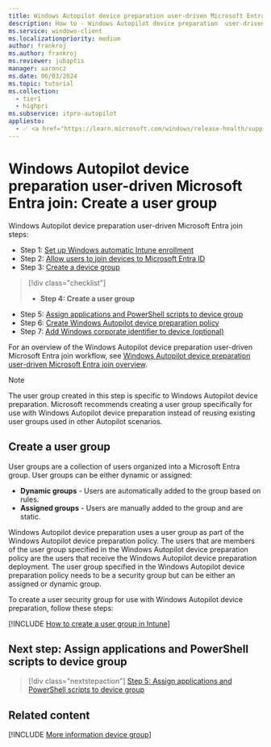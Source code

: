 ```yaml
---
title: Windows Autopilot device preparation user-driven Microsoft Entra join - Step 4 of 7 - Create a user group
description: How to - Windows Autopilot device preparation  user-driven Microsoft Entra join - Step 4 of 7 - Create a user group.
ms.service: windows-client
ms.localizationpriority: medium
author: frankroj
ms.author: frankroj
ms.reviewer: jubaptis
manager: aaroncz
ms.date: 06/03/2024
ms.topic: tutorial
ms.collection:
  - tier1
  - highpri
ms.subservice: itpro-autopilot
appliesto:
  - ✅ <a href="https://learn.microsoft.com/windows/release-health/supported-versions-windows-client" target="_blank">Windows 11</a>
---
```


# Windows Autopilot device preparation user-driven Microsoft Entra join: Create a user group

Windows Autopilot device preparation user-driven Microsoft Entra join steps:

- Step 1: [Set up Windows automatic Intune enrollment](entra-join-automatic-enrollment.md)
- Step 2: [Allow users to join devices to Microsoft Entra ID](entra-join-allow-users-to-join.md)
- Step 3: [Create a device group](entra-join-device-group.md)

> [!div class="checklist"]
>
> - **Step 4: Create a user group**

- Step 5: [Assign applications and PowerShell scripts to device group](entra-join-assign-apps-scripts.md)
- Step 6: [Create Windows Autopilot device preparation policy](entra-join-autopilot-policy.md)
- Step 7: [Add Windows corporate identifier to device (optional)](entra-join-corporate-identifier.md)

For an overview of the Windows Autopilot device preparation user-driven Microsoft Entra join workflow, see [Windows Autopilot device preparation user-driven Microsoft Entra join overview](entra-join-workflow.md#workflow).

> [!NOTE]
>
> The user group created in this step is specific to Windows Autopilot device preparation. Microsoft recommends creating a user group specifically for use with Windows Autopilot device preparation instead of reusing existing user groups used in other Autopilot scenarios.

## Create a user group

User groups are a collection of users organized into a Microsoft Entra group. User groups can be either dynamic or assigned:

- **Dynamic groups** - Users are automatically added to the group based on rules.
- **Assigned groups** - Users are manually added to the group and are static.

Windows Autopilot device preparation uses a user group as part of the Windows Autopilot device preparation policy. The users that are members of the user group specified in the Windows Autopilot device preparation policy are the users that receive the Windows Autopilot device preparation deployment. The user group specified in the Windows Autopilot device preparation policy needs to be a security group but can be either an assigned or dynamic group.

To create a user security group for use with Windows Autopilot device preparation, follow these steps:

[!INCLUDE [How to create a user group in Intune](../../../includes/create-user-group.md)]

## Next step: Assign applications and PowerShell scripts to device group

> [!div class="nextstepaction"]
> [Step 5: Assign applications and PowerShell scripts to device group](entra-join-assign-apps-scripts.md)

## Related content

[!INCLUDE [More information device group](../../../includes/more-info-groups.md)]
